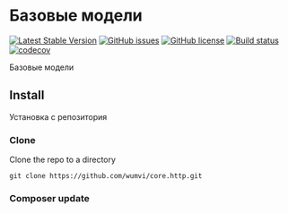 # Базовые модели

[![Latest Stable Version](https://poser.pugx.org/wumvi/core.http/v/stable?format=flat-square)](https://packagist.org/packages/wumvi/core.http)
[![GitHub issues](https://img.shields.io/github/issues/wumvi/core.http.svg?style=flat-square)](https://github.com/wumvi/core.http/issues)
[![GitHub license](https://img.shields.io/github/license/wumvi/core.http.svg?style=flat-square)](https://github.com/wumvi/core.http/blob/master/LICENSE)
[![Build status](https://travis-ci.org/wumvi/core.http.svg?branch=master)](https://travis-ci.org/wumvi/core.http)
[![codecov](https://codecov.io/gh/wumvi/core.http/branch/master/graph/badge.svg)](https://codecov.io/gh/wumvi/core.http)

Базовые модели

## Install

Установка с репозитория 

### Clone
Clone the repo to a directory
```
git clone https://github.com/wumvi/core.http.git
```

### Composer update
